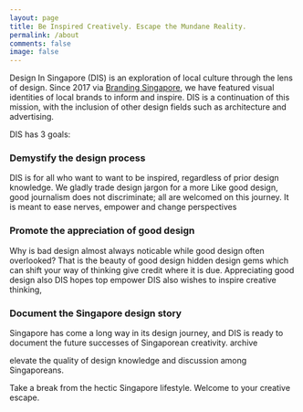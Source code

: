 ```yaml
---
layout: page
title: Be Inspired Creatively. Escape the Mundane Reality.
permalink: /about
comments: false
image: false
---
```


Design In Singapore (DIS) is an exploration of local culture through the lens of design. Since 2017 via <a href="https://www.brandingsingapore.blogspot.com">Branding Singapore</a>, we have featured visual identities of local brands to inform and inspire. DIS is a continuation of this mission, with the inclusion of other design fields such as architecture and advertising. 

DIS has 3 goals:

<h3>Demystify the design process</h3>
DIS is for all who want to want to be inspired, regardless of prior design knowledge. We gladly trade design jargon for a more 
Like good design, good journalism does not discriminate; all are welcomed on this journey.
It is meant to ease nerves, empower and change perspectives

<h3>Promote the appreciation of good design</h3>
Why is bad design almost always noticable while good design often overlooked? That is the beauty of good design hidden design gems which can shift your way of thinking give credit where it is due. Appreciating good design also 
DIS hopes top empower 
DIS also wishes to inspire creative thinking,


<h3>Document the Singapore design story</h3>
Singapore has come a long way in its design journey, and DIS is ready to document the future successes of Singaporean creativity.  archive 

elevate the quality of design knowledge and discussion among Singaporeans. 

Take a break from the hectic Singapore lifestyle. Welcome to your creative escape. 
